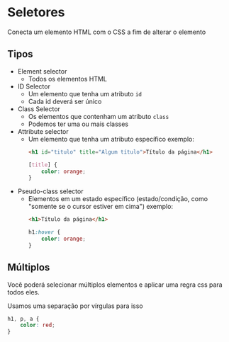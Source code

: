 # Seletores

Conecta um elemento HTML com o CSS a fim de alterar o elemento

## Tipos

* Element selector
    - Todos os elementos HTML
* ID Selector
    - Um elemento que tenha um atributo `id`
    - Cada id deverá ser único
* Class Selector
    - Os elementos que contenham um atributo `class`
    - Podemos ter uma ou mais classes
* Attribute selector
    - Um elemento que tenha um atributo específico
        exemplo:
        ```html
        <h1 id="titulo" title="Algum título">Título da página</h1>
        ```
        ```css
        [title] {
            color: orange;
        }
        ```
* Pseudo-class selector
    - Elementos em um estado específico (estado/condição, como "somente se o cursor estiver em cima")
        exemplo:
        ```html
        <h1>Título da página</h1>
        ```
        ```css
        h1:hover {
            color: orange;
        }
        ```
## Múltiplos

Você poderá selecionar múltiplos elementos e aplicar uma regra css para todos eles.

Usamos uma separação por vírgulas para isso

```css
h1, p, a {
    color: red;
}
```